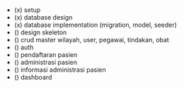 #

- (x) setup
- (x) database design
- (x) database implementation (migration, model, seeder)
- () design skeleton
- () crud master wilayah, user, pegawai, tindakan, obat
- () auth
- () pendaftaran pasien
- () administrasi pasien
- () informasi administrasi pasien
- () dashboard